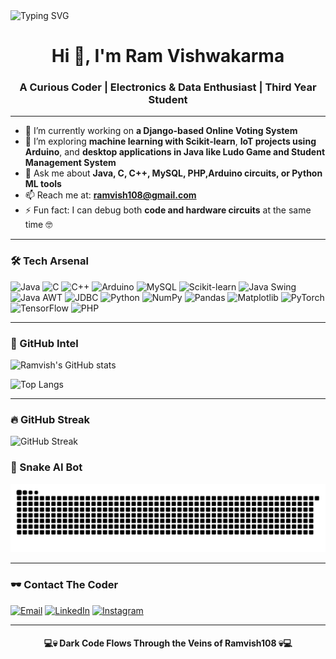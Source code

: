 <img src="https://readme-typing-svg.demolab.com?font=Fira+Code&weight=700&pause=1000&color=FF0000&center=true&vCenter=true&repeat=true&width=435&lines=System+Online...;Loading+Ram+Vishwakarma...;Coder+%7C+ML+%7C+IoT" alt="Typing SVG" />


<h1 align="center">Hi 👋, I'm Ram Vishwakarma</h1>
<h3 align="center">A Curious Coder | Electronics & Data Enthusiast | Third Year Student</h3>

---



- 🔭 I’m currently working on **a Django-based Online Voting System**
- 🌱 I’m exploring **machine learning with Scikit-learn**, **IoT projects using Arduino**, and **desktop applications in Java like Ludo Game and Student Management System**
- 💬 Ask me about **Java, C, C++, MySQL, PHP,Arduino circuits, or Python ML tools**
- 📫 Reach me at: **ramvish108@gmail.com**
- ⚡ Fun fact: I can debug both **code and hardware circuits** at the same time 🤓

---

### 🛠️ Tech Arsenal
![Java](https://img.shields.io/badge/Java-FF0000?style=for-the-badge&logo=java&logoColor=white)
![C](https://img.shields.io/badge/C-8B0000?style=for-the-badge&logo=c&logoColor=white)
![C++](https://img.shields.io/badge/C++-B22222?style=for-the-badge&logo=cplusplus&logoColor=white)
![Arduino](https://img.shields.io/badge/Arduino-8B0000?style=for-the-badge&logo=arduino&logoColor=white)
![MySQL](https://img.shields.io/badge/MySQL-990000?style=for-the-badge&logo=mysql&logoColor=white)
![Scikit-learn](https://img.shields.io/badge/Scikit--Learn-B22222?style=for-the-badge&logo=scikit-learn&logoColor=white)
![Java Swing](https://img.shields.io/badge/Java_Swing-8B0000?style=for-the-badge&logo=java&logoColor=white)
![Java AWT](https://img.shields.io/badge/Java_AWT-B22222?style=for-the-badge&logo=java&logoColor=white)
![JDBC](https://img.shields.io/badge/JDBC-990000?style=for-the-badge&logo=java&logoColor=white)
![Python](https://img.shields.io/badge/Python-FF0000?style=for-the-badge&logo=python&logoColor=white)
![NumPy](https://img.shields.io/badge/NumPy-8B0000?style=for-the-badge&logo=numpy&logoColor=white)
![Pandas](https://img.shields.io/badge/Pandas-B22222?style=for-the-badge&logo=pandas&logoColor=white)
![Matplotlib](https://img.shields.io/badge/Matplotlib-990000?style=for-the-badge&logo=matplotlib&logoColor=white)
![PyTorch](https://img.shields.io/badge/PyTorch-FF0000?style=for-the-badge&logo=pytorch&logoColor=white)
![TensorFlow](https://img.shields.io/badge/TensorFlow-DC143C?style=for-the-badge&logo=tensorflow&logoColor=white)
![PHP](https://img.shields.io/badge/PHP-FF0000?style=for-the-badge&logo=php&logoColor=white)

---

### 🧠 GitHub Intel
![Ramvish's GitHub stats](https://github-readme-stats.vercel.app/api?username=Ramvish108&show_icons=true&theme=dark&title_color=FF0000&icon_color=FF0000&text_color=FFFFFF&bg_color=000000)


![Top Langs](https://github-readme-stats.vercel.app/api/top-langs/?username=Ramvish108&layout=compact&theme=dark&title_color=777BB4&text_color=FFFFFF&bg_color=1A2526)

---

### 🔥 GitHub Streak

<img src="https://streak-stats.demolab.com?user=Ramvish108&theme=dark&dates=FFFFFF&ring=FF0000&fire=FF0000&currStreakLabel=FF0000" alt="GitHub Streak" />


### 🐍 Snake AI Bot
![Snake animation](https://github.com/Ramvish108/Ramvish108/blob/output/github-contribution-grid-snake.svg)

---


### 🕶️ Contact The Coder
[![Email](https://img.shields.io/badge/Email-darkred?style=for-the-badge&logo=gmail&logoColor=white)](mailto:ramvish108@gmail.com)
[![LinkedIn](https://img.shields.io/badge/LinkedIn-darkred?style=for-the-badge&logo=linkedin&logoColor=white)](https://www.linkedin.com)
[![Instagram](https://img.shields.io/badge/Instagram-darkred?style=for-the-badge&logo=instagram&logoColor=white)](https://www.instagram.com/c_for_coding_001?igsh=NXk1cGNoMW9mcm95)

---

<h4 align="center">💻💀 Dark Code Flows Through the Veins of <strong>Ramvish108</strong> 💀💻</h4>
